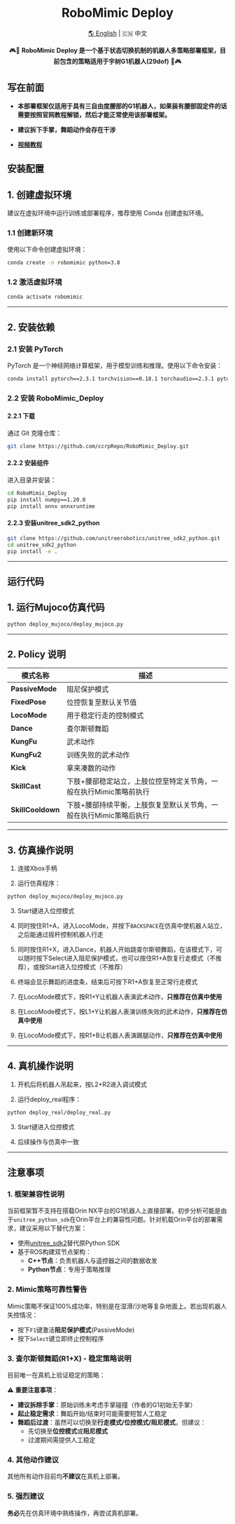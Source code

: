 <div align="center">
  <h1 align="center">RoboMimic Deploy</h1>
  <p align="center">
    <a href="README.md">🌎 English</a> | <span>🇨🇳 中文</span>
  </p>
</div>

<p align="center">
  🎮🚪 <strong>RoboMimic Deploy 是一个基于状态切换机制的机器人多策略部署框架，目前包含的策略适用于宇树G1机器人(29dof)</strong> 🚪🎮
</p>

## 写在前面

- **本部署框架仅适用于具有三自由度腰部的G1机器人，如果装有腰部固定件的话需要按照官网教程解锁，然后才能正常使用该部署框架。**

- **建议拆下手掌，舞蹈动作会存在干涉**

- **[视频教程](https://www.bilibili.com/video/BV1VTKHzSE6C/?vd_source=713b35f59bdf42930757aea07a44e7cb#reply114743994027967)**

## 安装配置

## 1. 创建虚拟环境

建议在虚拟环境中运行训练或部署程序，推荐使用 Conda 创建虚拟环境。

### 1.1 创建新环境

使用以下命令创建虚拟环境：

```bash
conda create -n robomimic python=3.8
```

### 1.2 激活虚拟环境

```bash
conda activate robomimic
```

---

## 2. 安装依赖

### 2.1 安装 PyTorch

PyTorch 是一个神经网络计算框架，用于模型训练和推理。使用以下命令安装：

```bash
conda install pytorch==2.3.1 torchvision==0.18.1 torchaudio==2.3.1 pytorch-cuda=12.1 -c pytorch -c nvidia
```

### 2.2 安装 RoboMimic_Deploy

#### 2.2.1 下载

通过 Git 克隆仓库：

```bash
git clone https://github.com/ccrpRepo/RoboMimic_Deploy.git
```

#### 2.2.2 安装组件

进入目录并安装：

```bash
cd RoboMimic_Deploy
pip install numpy==1.20.0
pip install onnx onnxruntime
```
#### 2.2.3 安装unitree_sdk2_python

```bash
git clone https://github.com/unitreerobotics/unitree_sdk2_python.git
cd unitree_sdk2_python
pip install -e .
```
---
## 运行代码

## 1. 运行Mujoco仿真代码
```bash
python deploy_mujoco/deploy_mujoco.py
```
---
## 2. Policy 说明
| 模式名称          | 描述                                                                 |
|------------------|----------------------------------------------------------------------|
| **PassiveMode**  | 阻尼保护模式                                                         |
| **FixedPose**    | 位控恢复至默认关节值                                                 |
| **LocoMode**     | 用于稳定行走的控制模式                                               |
| **Dance**        | 查尔斯顿舞蹈                                                         |
| **KungFu**       | 武术动作                                                             |
| **KungFu2**      | 训练失败的武术动作                                                   |
| **Kick**         | 拿来凑数的动作                                                       |
| **SkillCast**    | 下肢+腰部稳定站立，上肢位控至特定关节角，一般在执行Mimic策略前执行   |
| **SkillCooldown**| 下肢+腰部持续平衡，上肢恢复至默认关节角，一般在执行Mimic策略后执行    |

---
## 3. 仿真操作说明

1. 连接Xbox手柄

2. 运行仿真程序：
```bash
python deploy_mujoco/deploy_mujoco.py
```
3. Start键进入位控模式

4. 同时按住R1+A，进入LocoMode，并按下`BACKSPACE`在仿真中使机器人站立，之后能通过摇杆控制机器人行走

5. 同时按住R1+X，进入Dance，机器人开始跳查尔斯顿舞蹈，在该模式下，可以随时按下Select进入阻尼保护模式，也可以按住R1+A恢复行走模式（不推荐），或按Start进入位控模式（不推荐）

6. 终端会显示舞蹈的进度条，结束后可按下R1+A恢复至正常行走模式

7. 在LocoMode模式下，按R1+Y让机器人表演武术动作，**只推荐在仿真中使用**

8. 在LocoMode模式下，按L1+Y让机器人表演训练失败的武术动作，**只推荐在仿真中使用**

9. 在LocoMode模式下，按R1+B让机器人表演踢腿动作，**只推荐在仿真中使用**
---
## 4. 真机操作说明
1. 开机后将机器人吊起来，按L2+R2进入调试模式

2. 运行deploy_real程序：
```bash
python deploy_real/deploy_real.py
```
3. Start键进入位控模式

4. 后续操作与仿真中一致

---
## 注意事项
### 1. 框架兼容性说明
当前框架暂不支持在搭载Orin NX平台的G1机器人上直接部署。初步分析可能是由于`unitree_python_sdk`在Orin平台上的兼容性问题。针对机载Orin平台的部署需求，建议采用以下替代方案：

- 使用[unitree_sdk2](https://github.com/unitreerobotics/unitree_sdk2)替代原Python SDK
- 基于ROS构建双节点架构：
  - **C++节点**：负责机器人与遥控器之间的数据收发
  - **Python节点**：专用于策略推理

### 2. Mimic策略可靠性警告
Mimic策略不保证100%成功率，特别是在湿滑/沙地等复杂地面上。若出现机器人失控情况：
- 按下`F1`键激活**阻尼保护模式**(PassiveMode)
- 按下`Select`键立即终止控制程序

### 3. 查尔斯顿舞蹈(R1+X) - 稳定策略说明
目前唯一在真机上验证稳定的策略：

⚠️ **重要注意事项**：
- **建议拆除手掌**：原始训练未考虑手掌碰撞（作者的G1初始无手掌）
- **起止稳定需求**：舞蹈开始/结束时可能需要短暂人工稳定
- **舞蹈后过渡**：虽然可以切换至**行走模式/位控模式/阻尼模式**，但建议：
  - 先切换至**位控模式**或**阻尼模式**
  - 过渡期间需提供人工稳定

### 4. 其他动作建议
其他所有动作目前均**不建议**在真机上部署。

### 5. 强烈建议
**务必**先在仿真环境中熟练操作，再尝试真机部署。



